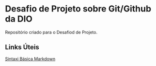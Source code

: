 # Desafio de Projeto sobre Git/Github da DIO
Repositório criado para o Desafiod de Projeto.

## Links Úteis
[Sintaxi Básica Markdown](https://www.markdownguide.org/basic-syntax/)
